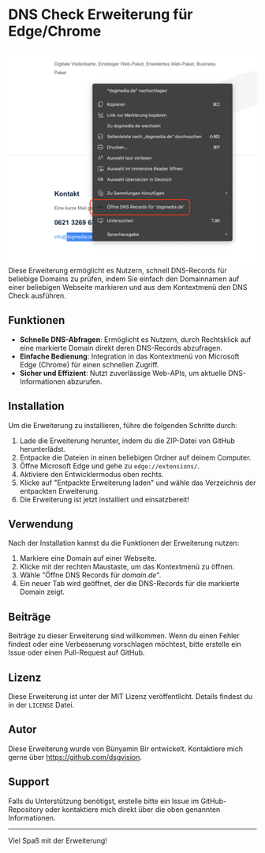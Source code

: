 # DNS Check Erweiterung für Edge/Chrome
![DNS Check](/img/dns-records-hero.png)
Diese Erweiterung ermöglicht es Nutzern, schnell DNS-Records für beliebige Domains zu prüfen, indem Sie einfach den Domainnamen auf einer beliebigen Webseite markieren und aus dem Kontextmenü den DNS Check ausführen.

## Funktionen

- **Schnelle DNS-Abfragen**: Ermöglicht es Nutzern, durch Rechtsklick auf eine markierte Domain direkt deren DNS-Records abzufragen.
- **Einfache Bedienung**: Integration in das Kontextmenü von Microsoft Edge (Chrome) für einen schnellen Zugriff.
- **Sicher und Effizient**: Nutzt zuverlässige Web-APIs, um aktuelle DNS-Informationen abzurufen.

## Installation

Um die Erweiterung zu installieren, führe die folgenden Schritte durch:

1. Lade die Erweiterung herunter, indem du die ZIP-Datei von GitHub herunterlädst.
2. Entpacke die Dateien in einen beliebigen Ordner auf deinem Computer.
3. Öffne Microsoft Edge und gehe zu `edge://extensions/`.
4. Aktiviere den Entwicklermodus oben rechts.
5. Klicke auf "Entpackte Erweiterung laden" und wähle das Verzeichnis der entpackten Erweiterung.
6. Die Erweiterung ist jetzt installiert und einsatzbereit!

## Verwendung

Nach der Installation kannst du die Funktionen der Erweiterung nutzen:

1. Markiere eine Domain auf einer Webseite.
2. Klicke mit der rechten Maustaste, um das Kontextmenü zu öffnen.
3. Wähle "Öffne DNS Records für *domain.de*".
4. Ein neuer Tab wird geöffnet, der die DNS-Records für die markierte Domain zeigt.

## Beiträge

Beiträge zu dieser Erweiterung sind willkommen. Wenn du einen Fehler findest oder eine Verbesserung vorschlagen möchtest, bitte erstelle ein Issue oder einen Pull-Request auf GitHub.

## Lizenz

Diese Erweiterung ist unter der MIT Lizenz veröffentlicht. Details findest du in der `LICENSE` Datei.

## Autor

Diese Erweiterung wurde von Bünyamin Bir entwickelt. Kontaktiere mich gerne über https://github.com/dsgvision.

## Support

Falls du Unterstützung benötigst, erstelle bitte ein Issue im GitHub-Repository oder kontaktiere mich direkt über die oben genannten Informationen.

---

Viel Spaß mit der Erweiterung!

